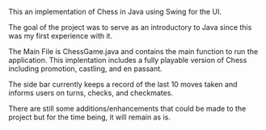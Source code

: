 This an implementation of Chess in Java using Swing for the UI.

The goal of the project was to serve as an introductory to Java since this was my first experience with it.

The Main File is ChessGame.java and contains the main function to run the application. This implentation includes a fully playable version of Chess including promotion, castling, and en passant.

The side bar currently keeps a record of the last 10 moves taken and informs users on turns, checks, and checkmates.

There are still some additions/enhancements that could be made to the project but for the time being, it will remain as is.